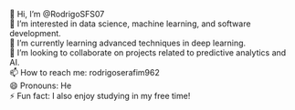 

👋 Hi, I’m @RodrigoSFS07  
👀 I’m interested in data science, machine learning, and software development.  
🌱 I’m currently learning advanced techniques in deep learning.  
💞️ I’m looking to collaborate on projects related to predictive analytics and AI.  
📫 How to reach me: rodrigoserafim962  
😄 Pronouns: He  
⚡ Fun fact: I also enjoy studying in my free time!
